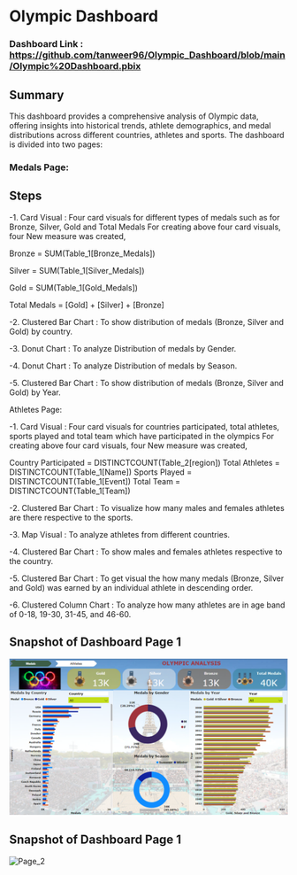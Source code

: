 # Olympic Dashboard

### Dashboard Link : https://github.com/tanweer96/Olympic_Dashboard/blob/main/Olympic%20Dashboard.pbix

## Summary

This dashboard provides a comprehensive analysis of Olympic data, offering insights into historical trends, athlete demographics, and medal distributions across different countries, athletes and sports. The dashboard is divided into two pages:

### Medals Page:

## Steps

-1. Card Visual : Four card visuals for different types of medals such as for Bronze, Silver, Gold and Total Medals
For creating above four card visuals, four New measure was created,

Bronze = SUM(Table_1[Bronze_Medals])

Silver = SUM(Table_1[Silver_Medals])

Gold = SUM(Table_1[Gold_Medals])

Total Medals = [Gold] + [Silver] + [Bronze]

-2. Clustered Bar Chart : To show distribution of medals (Bronze, Silver and Gold) by country.

-3. Donut Chart : To analyze Distribution of medals by Gender.

-4. Donut Chart : To analyze Distribution of medals by Season.

-5. Clustered Bar Chart : To show distribution of medals (Bronze, Silver and Gold) by Year.


Athletes Page:

-1. Card Visual : Four card visuals for countries participated, total athletes, sports played and total team which have participated in the olympics
For creating above four card visuals, four New measure was created,

Country Participated = DISTINCTCOUNT(Table_2[region])
Total Athletes = DISTINCTCOUNT(Table_1[Name])
Sports Played = DISTINCTCOUNT(Table_1[Event])
Total Team = DISTINCTCOUNT(Table_1[Team])

-2. Clustered Bar Chart : To visualize how many males and females athletes are there respective to the sports.

-3. Map Visual : To analyze athletes from different countries.

-4. Clustered Bar Chart : To show males and females athletes respective to the country.

-5. Clustered Bar Chart : To get visual the how many medals (Bronze, Silver and Gold) was earned by an individual athlete in descending order.

-6.  Clustered Column Chart : To analyze how many athletes are in age band of 0-18, 19-30, 31-45, and 46-60.

## Snapshot of Dashboard Page 1
![Page_1](https://github.com/tanweer96/Olympic_Dashboard/blob/main/Page_1.png)

## Snapshot of Dashboard Page 1
![Page_2]()
